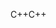 <span data-ttu-id="fbfb9-101">C++</span><span class="sxs-lookup"><span data-stu-id="fbfb9-101">C++</span></span>